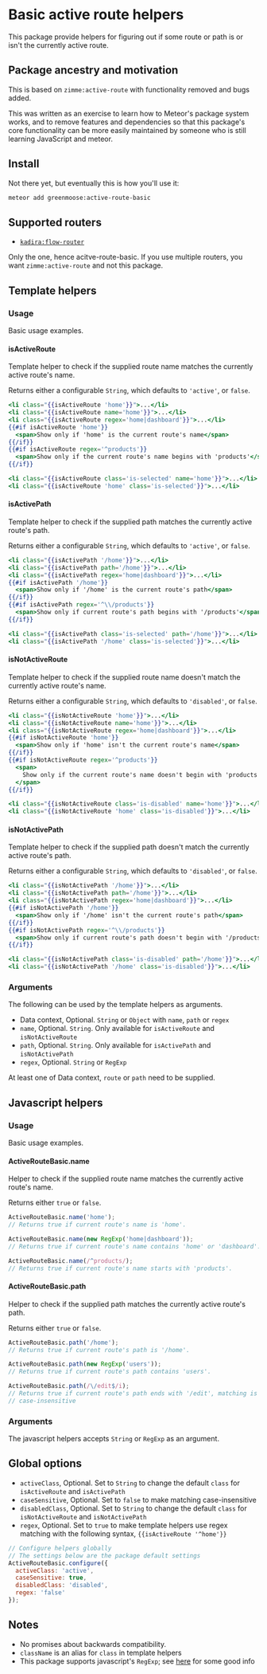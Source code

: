 # Basic active route helpers

This package provide helpers for figuring out if some route or path is or isn't
the currently active route.

## Package ancestry and motivation

This is based on `zimme:active-route` with functionality removed and bugs added.

This was written as an exercise to learn how to Meteor's package system works,
and to remove features and dependencies so that this package's core
functionality can be more easily maintained by someone who is still learning
JavaScript and meteor.

## Install

Not there yet, but eventually this is how you'll use it:

```sh
meteor add greenmoose:active-route-basic
```

## Supported routers

* [`kadira:flow-router`]

Only the one, hence acitve-route-basic.  If you use multiple routers, you want
`zimme:active-route` and not this package.

## Template helpers

### Usage

Basic usage examples.

#### isActiveRoute

Template helper to check if the supplied route name matches the currently active
route's name.

Returns either a configurable `String`, which defaults to `'active'`, or
`false`.

```handlebars
<li class="{{isActiveRoute 'home'}}">...</li>
<li class="{{isActiveRoute name='home'}}">...</li>
<li class="{{isActiveRoute regex='home|dashboard'}}">...</li>
{{#if isActiveRoute 'home'}}
  <span>Show only if 'home' is the current route's name</span>
{{/if}}
{{#if isActiveRoute regex='^products'}}
  <span>Show only if the current route's name begins with 'products'</span>
{{/if}}

<li class="{{isActiveRoute class='is-selected' name='home'}}">...</li>
<li class="{{isActiveRoute 'home' class='is-selected'}}">...</li>
```

#### isActivePath

Template helper to check if the supplied path matches the currently active
route's path.

Returns either a configurable `String`, which defaults to `'active'`, or
`false`.

```handlebars
<li class="{{isActivePath '/home'}}">...</li>
<li class="{{isActivePath path='/home'}}">...</li>
<li class="{{isActivePath regex='home|dashboard'}}">...</li>
{{#if isActivePath '/home'}}
  <span>Show only if '/home' is the current route's path</span>
{{/if}}
{{#if isActivePath regex='^\\/products'}}
  <span>Show only if current route's path begins with '/products'</span>
{{/if}}

<li class="{{isActivePath class='is-selected' path='/home'}}">...</li>
<li class="{{isActivePath '/home' class='is-selected'}}">...</li>
```

#### isNotActiveRoute

Template helper to check if the supplied route name doesn't match the currently
active route's name.

Returns either a configurable `String`, which defaults to `'disabled'`, or
`false`.

```handlebars
<li class="{{isNotActiveRoute 'home'}}">...</li>
<li class="{{isNotActiveRoute name='home'}}">...</li>
<li class="{{isNotActiveRoute regex='home|dashboard'}}">...</li>
{{#if isNotActiveRoute 'home'}}
  <span>Show only if 'home' isn't the current route's name</span>
{{/if}}
{{#if isNotActiveRoute regex='^products'}}
  <span>
    Show only if the current route's name doesn't begin with 'products'
  </span>
{{/if}}

<li class="{{isNotActiveRoute class='is-disabled' name='home'}}">...</li>
<li class="{{isNotActiveRoute 'home' class='is-disabled'}}">...</li>
```

#### isNotActivePath

Template helper to check if the supplied path doesn't match the currently active
route's path.

Returns either a configurable `String`, which defaults to `'disabled'`, or
`false`.

```handlebars
<li class="{{isNotActivePath '/home'}}">...</li>
<li class="{{isNotActivePath path='/home'}}">...</li>
<li class="{{isNotActivePath regex='home|dashboard'}}">...</li>
{{#if isNotActivePath '/home'}}
  <span>Show only if '/home' isn't the current route's path</span>
{{/if}}
{{#if isNotActivePath regex='^\\/products'}}
  <span>Show only if current route's path doesn't begin with '/products'</span>
{{/if}}

<li class="{{isNotActivePath class='is-disabled' path='/home'}}">...</li>
<li class="{{isNotActivePath '/home' class='is-disabled'}}">...</li>
```

### Arguments

The following can be used by the template helpers as arguments.

* Data context, Optional. `String` or `Object` with `name`, `path` or `regex`
* `name`, Optional. `String`. Only available for `isActiveRoute` and
  `isNotActiveRoute`
* `path`, Optional. `String`. Only available for `isActivePath` and
  `isNotActivePath`
* `regex`, Optional. `String` or `RegExp`

At least one of Data context, `route` or `path` need to be supplied.

## Javascript helpers

### Usage

Basic usage examples.

#### ActiveRouteBasic.name

Helper to check if the supplied route name matches the currently active route's
name.

Returns either `true` or `false`.

```js
ActiveRouteBasic.name('home');
// Returns true if current route's name is 'home'.

ActiveRouteBasic.name(new RegExp('home|dashboard'));
// Returns true if current route's name contains 'home' or 'dashboard'.

ActiveRouteBasic.name(/^products/);
// Returns true if current route's name starts with 'products'.
```

#### ActiveRouteBasic.path

Helper to check if the supplied path matches the currently active route's path.

Returns either `true` or `false`.

```js
ActiveRouteBasic.path('/home');
// Returns true if current route's path is '/home'.

ActiveRouteBasic.path(new RegExp('users'));
// Returns true if current route's path contains 'users'.

ActiveRouteBasic.path(/\/edit$/i);
// Returns true if current route's path ends with '/edit', matching is
// case-insensitive
```

### Arguments

The javascript helpers accepts `String` or `RegExp` as an argument.

## Global options

* `activeClass`, Optional. Set to `String` to change the default
  `class` for `isActiveRoute` and `isActivePath`
* `caseSensitive`, Optional. Set to `false` to make matching case-insensitive
* `disabledClass`, Optional. Set to `String` to change the default
  `class` for `isNotActiveRoute` and `isNotActivePath`
* `regex`, Optional. Set to `true` to make template helpers use regex matching
  with the following syntax, `{{isActiveRoute '^home'}}`

```js
// Configure helpers globally
// The settings below are the package default settings
ActiveRouteBasic.configure({
  activeClass: 'active',
  caseSensitive: true,
  disabledClass: 'disabled',
  regex: 'false'
});
```

## Notes

* No promises about backwards compatibility.
* `className` is an alias for `class` in template helpers
* This package supports javascript's `RegExp`; see [here][Regexp] for some good info

[`kadira:flow-router`]: https://atmospherejs.com/kadira/flow-router
[Regexp]: https://developer.mozilla.org/en/docs/Web/JavaScript/Guide/Regular_Expressions
